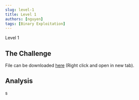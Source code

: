 ```yaml
---
slug: level-1
title: Level 1
authors: [nguyen]
tags: [Binary Exploitation]
---
```


Level 1

<!--truncate-->

## The Challenge

File can be downloaded [here](/files/level_1/level-1) (Right click and open in new tab).

## Analysis

s
